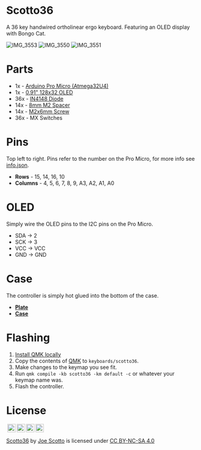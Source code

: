 # Scotto36

A 36 key handwired ortholinear ergo keyboard. Featuring an OLED display with Bongo Cat.

![IMG_3553](https://user-images.githubusercontent.com/8194147/191559764-12b65543-1ca8-4dc2-a64d-7f86911f9ffd.jpg)
![IMG_3550](https://user-images.githubusercontent.com/8194147/191559971-9f1b0120-8619-4255-9f1e-28dc2444472d.jpg)
![IMG_3551](https://user-images.githubusercontent.com/8194147/191560489-4e630d53-32f9-4454-8af2-f948c1dc0cc4.jpg)

# Parts

-   1x - [Arduino Pro Micro (Atmega32U4)](https://amzn.to/3LwgAUq)
-   1x - [0.91" 128x32 OLED](https://amzn.to/3faLsxX)
-   36x - [IN4148 Diode](https://amzn.to/3DMbQZ5)
-   14x - [8mm M2 Spacer](https://amzn.to/3r1xdxO)
-   14x - [M2x6mm Screw](https://amzn.to/3r1xdxO)
-   36x - MX Switches

# Pins

Top left to right. Pins refer to the number on the Pro Micro, for more info see [info.json](https://github.com/joe-scotto/keyboards/blob/279ef4b5774a471f732d44aca75e899c2be74ed2/Scotto36/QMK/info.json).

-   **Rows** - 15, 14, 16, 10
-   **Columns** - 4, 5, 6, 7, 8, 9, A3, A2, A1, A0

# OLED

Simply wire the OLED pins to the I2C pins on the Pro Micro.

-   SDA -> 2
-   SCK -> 3
-   VCC -> VCC
-   GND -> GND

# Case

The controller is simply hot glued into the bottom of the case.

-   [**Plate**](Scotto36/Case/Plate.stl)
-   [**Case**](Scotto36/Case/Case.stl)

# Flashing

1. [Install QMK locally](https://github.com/qmk/qmk_firmware)
2. Copy the contents of [QMK](Scotto36/QMK) to `keyboards/scotto36`.
3. Make changes to the keymap you see fit.
4. Run `qmk compile -kb scotto36 -km default -c` or whatever your keymap name was.
5. Flash the controller.

# License

<img style="height:22px!important;margin-left:3px;vertical-align:text-bottom;" src="https://mirrors.creativecommons.org/presskit/icons/cc.svg?ref=chooser-v1"><img style="height:22px!important;margin-left:3px;vertical-align:text-bottom;" src="https://mirrors.creativecommons.org/presskit/icons/by.svg?ref=chooser-v1"><img style="height:22px!important;margin-left:3px;vertical-align:text-bottom;" src="https://mirrors.creativecommons.org/presskit/icons/nc.svg?ref=chooser-v1"><img style="height:22px!important;margin-left:3px;vertical-align:text-bottom;" src="https://mirrors.creativecommons.org/presskit/icons/sa.svg?ref=chooser-v1"></a></p>

<p xmlns:cc="http://creativecommons.org/ns#" xmlns:dct="http://purl.org/dc/terms/"><a property="dct:title" rel="cc:attributionURL" href="https://github.com/joe-scotto/keyboards/tree/main/Scotto36">Scotto36</a> by <a rel="cc:attributionURL dct:creator" property="cc:attributionName" href="https://github.com/joe-scotto">Joe Scotto</a> is licensed under <a href="http://creativecommons.org/licenses/by-nc-sa/4.0/?ref=chooser-v1" target="_blank" rel="license noopener noreferrer" style="display:inline-block;">CC BY-NC-SA 4.0
